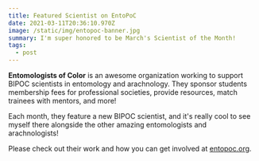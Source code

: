 ```yaml
---
title: Featured Scientist on EntoPoC
date: 2021-03-11T20:36:10.970Z
image: /static/img/entopoc-banner.jpg
summary: I'm super honored to be March's Scientist of the Month!
tags:
  - post
---
```

**Entomologists of Color** is an awesome organization working to support BIPOC scientists in entomology and arachnology. They sponsor students membership fees for professional societies, provide resources, match trainees with mentors, and more! 

Each month, they feature a new BIPOC scientist, and it's really cool to see myself there alongside the other amazing entomologists and arachnologists!

Please check out their work and how you can get involved at [entopoc.org](https://www.entopoc.org/).